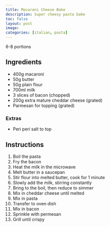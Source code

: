 ```yaml
---
title: Macaroni Cheese Bake
description: Super cheesy pasta bake
toc: false
layout: post
image: 
categories: [italian, pasta]
---
```


6-8 portions

## Ingredients

- 400g macaroni
- 50g butter
- 50g plain flour
- 700ml milk
- 3 slices of bacon (chopped)
- 200g extra mature cheddar cheese (grated)
- Parmesan for topping (grated)

### Extras

- Peri peri salt to top

## Instructions

1. Boil the pasta
2. Fry the bacon
3. Heat the milk in the microwave
4. Melt butter in a saucepan
5. Stir flour into melted butter, cook for 1 minute
6. Slowly add the milk, stirring constantly
7. Bring to the boil, then reduce to simmer
8. Mix in cheddar cheese until melted
9. Mix in pasta
10. Transfer to oven dish
11. Mix in bacon
12. Sprinkle with permesan
13. Grill until crispy